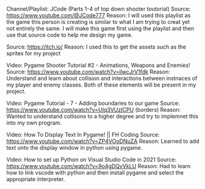 Channel/Playlist: JCode (Parts 1-4 of top down shooter toutorial)
Source: https://www.youtube.com/@JCode777
Reason: I will used this playlist as the game this person is creating is similar to what I am trying to creat yet not entirely the same. I will make this game first using the playlist and then use that source code to help me design my game.

Source: https://itch.io/
Reason: I used this to get the assets such as the sprites for my project

Video: Pygame Shooter Tutorial #2 - Animations, Weapons and Enemies!
Source: https://www.youtube.com/watch?v=ilwcJrV1fdk
Reason: Understand and learn about collision and interactions between instnaces of my player and enemy classes. Both of these elements will be present in my project.

Video: Pygame Tutorial - 7 - Adding boundaries to our game
Source: https://www.youtube.com/watch?v=UIq3VUzICPU (borders)
Reason: Wanted to understand collisons to a higher degree and try to implemnet this into my own program.

Video: How To Display Text In Pygame! || FH Coding
Source: https://www.youtube.com/watch?v=ZP4VOoDNuZA
Reason: Learned to add text onto the display window in python using pygame.

Video: How to set up Python on Visual Studio Code in 2021
Source: https://www.youtube.com/watch?v=9o4gDQvVkLU
Reason: Had to learn how to link vscode with python and then install pygame and select the appropriate interpreter.
